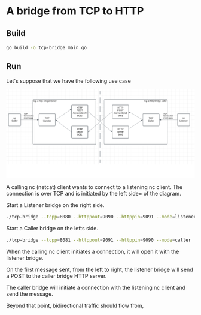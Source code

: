 # A bridge from TCP to HTTP

## Build

```bash
go build -o tcp-bridge main.go
```

## Run

Let's suppose that we have the following use case

![alt text](TCPB.png)

A calling nc (netcat) client wants to connect to a listening nc client. The connection is over TCP and is initiated by the left side= of the diagram.

Start a Listener bridge on the right side.

```bash
./tcp-bridge --tcpp=8080 --httppout=9090 --httppin=9091 --mode=listener
```

Start a Caller bridge on the lefts side.

```bash
./tcp-bridge --tcpp=8081 --httppout=9091 --httppin=9090 --mode=caller
```

When the calling nc client initiates a connection, it will open it with the listener bridge.

On the first message sent, from the left to right, the listener bridge will send a POST to the caller bridge HTTP server.

The caller bridge will initiate a connection with the listening nc client and send the message.

Beyond that point, bidirectional traffic should flow from,

